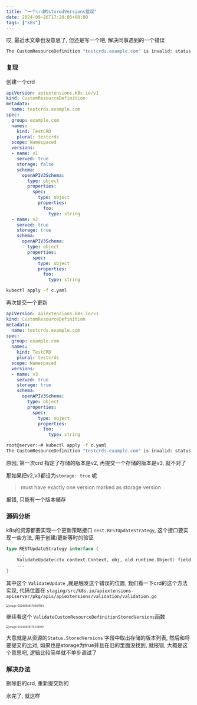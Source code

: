 ```yaml
---
title: "一个crd的storedVersions错误"
date: 2024-09-26T17:20:05+08:00
tags: ["k8s"]
---
```


哎, 最近水文章也没意思了, 但还是写一个吧, 解决同事遇到的一个错误

```bash
The CustomResourceDefinition "testcrds.example.com" is invalid: status.storedVersions[0]: Invalid value: "v1": must appear in spec.versions
```

### 复现

创建一个crd

```yaml
apiVersion: apiextensions.k8s.io/v1
kind: CustomResourceDefinition
metadata:
  name: testcrds.example.com
spec:
  group: example.com
  names:
    kind: TestCRD
    plural: testcrds
  scope: Namespaced
  versions:
  - name: v1
    served: true
    storage: false
    schema:
      openAPIV3Schema:
        type: object
        properties:
          spec:
            type: object
            properties:
              foo:
                type: string
  - name: v2
    served: true
    storage: true
    schema:
      openAPIV3Schema:
        type: object
        properties:
          spec:
            type: object
            properties:
              foo:
                type: string
```

```bash
kubectl apply -f c.yaml
```

再次提交一个更新

```yaml
apiVersion: apiextensions.k8s.io/v1
kind: CustomResourceDefinition
metadata:
  name: testcrds.example.com
spec:
  group: example.com
  names:
    kind: TestCRD
    plural: testcrds
  scope: Namespaced
  versions:
  - name: v3
    served: true
    storage: true
    schema:
      openAPIV3Schema:
        type: object
        properties:
          spec:
            type: object
            properties:
              foo:
                type: string
```

```bash
root@server:~# kubectl apply -f c.yaml 
The CustomResourceDefinition "testcrds.example.com" is invalid: status.storedVersions[0]: Invalid value: "v2": must appear in spec.versions
```

原因, 第一次crd 指定了存储的版本是v2, 再提交一个存储的版本是v3, 就不对了

那如果把v2,v3都设为`storage: true` 呢

> must have exactly one version marked as storage version

报错, 只能有一个版本储存

### 源码分析

k8s的资源都要实现一个更新策略接口 `rest.RESTUpdateStrategy`, 这个接口要实现一些方法, 用于创建/更新等时的验证

```go
type RESTUpdateStrategy interface {
	...
	ValidateUpdate(ctx context.Context, obj, old runtime.Object) field.ErrorList
	...
}
```

其中这个 `ValidateUpdate` ,就是触发这个错误的位置, 我们看一下crd的这个方法实现, 代码位置在 `staging/src/k8s.io/apiextensions-apiserver/pkg/apis/apiextensions/validation/validation.go`

<img src="https://inksnw.asuscomm.com:3001/blog/一个crd的storedVersions错误_6b28e29d2649b88dbc7e33223d4bdfff.png" alt="image-20240926174947953" style="zoom:50%;" />

继续看这个 `ValidateCustomResourceDefinitionStoredVersions`函数

<img src="https://inksnw.asuscomm.com:3001/blog/一个crd的storedVersions错误_29c68d3dbfcc65b976343a8a36a9818b.png" alt="image-20240926175336190" style="zoom:50%;" />

大意就是从资源的`Status.StoredVersions` 字段中取出存储的版本列表, 然后和将要提交的比对, 如果也是storage为true并且在旧的里面没找到, 就报错, 大概是这个意思吧, 逻辑比较简单就不单步调试了

### 解决办法

删除旧的crd, 重新提交新的

水完了, 就这样

